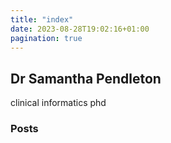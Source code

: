 ```yaml
---
title: "index"
date: 2023-08-28T19:02:16+01:00
pagination: true
---
```


## Dr Samantha Pendleton 

clinical informatics phd



### Posts